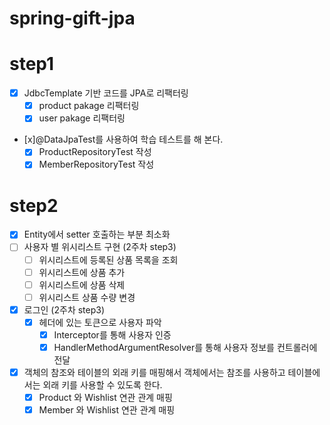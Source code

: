 # spring-gift-jpa
# step1
- [x] JdbcTemplate 기반 코드를 JPA로 리팩터링
  - [x] product pakage 리팩터링
  - [x] user pakage 리팩터링
- [x]@DataJpaTest를 사용하여 학습 테스트를 해 본다.
  - [x] ProductRepositoryTest 작성
  - [x] MemberRepositoryTest 작성
# step2
- [x] Entity에서 setter 호출하는 부분 최소화
- [ ] 사용자 별 위시리스트 구현 (2주차 step3)
  - [ ] 위시리스트에 등록된 상품 목록을 조회
  - [ ] 위시리스트에 상품 추가
  - [ ] 위시리스트에 상품 삭제
  - [ ] 위시리스트 상품 수량 변경
- [x] 로그인 (2주차 step3)
  - [x] 헤더에 있는 토큰으로 사용자 파악
    - [x] Interceptor를 통해 사용자 인증
    - [x] HandlerMethodArgumentResolver를 통해 사용자 정보를 컨트롤러에 전달
- [x] 객체의 참조와 테이블의 외래 키를 매핑해서 객체에서는 참조를 사용하고 테이블에서는 외래 키를 사용할 수 있도록 한다.
  - [x] Product 와 Wishlist 연관 관계 매핑
  - [x] Member 와 Wishlist 연관 관계 매핑